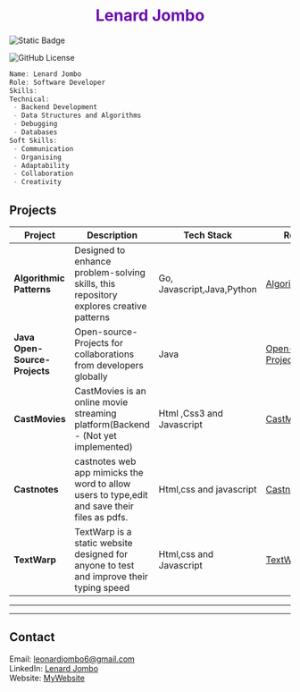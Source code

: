 
<h1 align="center" style="color:#6A0DAD;">Lenard Jombo</h1>

![Static Badge](https://img.shields.io/badge/Profile_views-119,431-green)

![GitHub License](https://img.shields.io/github/license/lenardjombo/AI-Blogger)




```go
Name: Lenard Jombo
Role: Software Developer
Skills:
Technical:
 - Backend Development
 - Data Structures and Algorithms
 - Debugging
 - Databases
Soft Skills:
 - Communication
 - Organising
 - Adaptability
 - Collaboration
 - Creativity

```

##  **Projects**
| **Project**   | **Description**                               | **Tech Stack**               | **Repository**  |
|--------------|---------------------------------|---------------------------|---------------------------|
| **Algorithmic Patterns** | Designed to enhance problem-solving skills, this repository explores creative patterns | Go, Javascript,Java,Python | [AlgorithmicPatterns](https://github.com/lenardjombo/AlgorithmicPatterns) |
| **Java Open-Source-Projects** | Open-source-Projects for collaborations from developers globally |   Java   | [Open-Source-Projects](https://github.com/lenardjombo/Java-open-source-projects) |
| **CastMovies** | CastMovies is an online movie streaming platform(Backend - (Not yet implemented) |Html ,Css3 and Javascript | [CastMovies](https://github.com/lenardjombo/CastMovies)|
|**Castnotes** |castnotes web app mimicks the word to allow users to type,edit and save their files as pdfs.|Html,css and javascript|[Castnotes](https://github.com/lenardjombo/CastNotes) |
|**TextWarp**|TextWarp is a static website designed for anyone to test and improve their typing speed| Html,css and Javascript|[TextWarp](https://github.com/lenardjombo/Text-Warp)
---

---
##  **Contact**
 Email: [leonardjombo6@gmail.com](mailto:leonardjombo6@gmail.com)  
 LinkedIn: [Lenard Jombo](https://www.linkedin.com/in/leonard-jombo-7063a3254/)  
 Website: [MyWebsite](https://jombo-sand.vercel.app/)  
